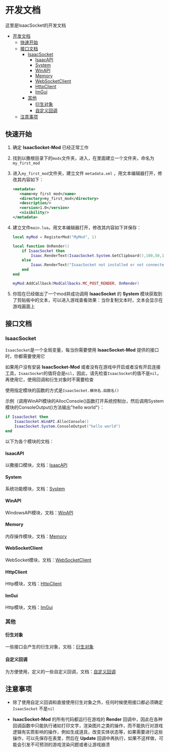 # 开发文档

这里是IsaacSocket的开发文档

- [开发文档](#开发文档)
  - [快速开始](#快速开始)
  - [接口文档](#接口文档)
    - [IsaacSocket](#isaacsocket)
      - [IsaacAPI](#isaacapi)
      - [System](#system)
      - [WinAPI](#winapi)
      - [Memory](#memory)
      - [WebSocketClient](#websocketclient)
      - [HttpClient](#httpclient)
      - [ImGui](#imgui)
    - [其他](#其他)
      - [衍生对象](#衍生对象)
      - [自定义回调](#自定义回调)
  - [注意事项](#注意事项)

## 快速开始

1. 确定 **IsaacSocket-Mod** 已经正常工作

2. 找到以撒根目录下的`mods`文件夹，进入，在里面建立一个文件夹，命名为`my_first_mod`

3. 进入`my_first_mod`文件夹，建立文件 `metadata.xml` ，用文本编辑器打开，修改其内容如下：

   ````xml
   <metadata>
      <name>my first mod</name>
      <directory>my_first_mod</directory>
      <description/>
      <version>1.0</version>
      <visibility/>
   </metadata>
   ````

4. 建立文件`main.lua`，用文本编辑器打开，修改其内容如下并保存：

   ````lua
   local myMod = RegisterMod("MyMod", 1)
   
   local function OnRender()
       if IsaacSocket then
           Isaac.RenderText(IsaacSocket.System.GetClipboard(),100,50,1,1,1,1)
       else
           Isaac.RenderText("IsaacSocket not installed or not connected successfully.",100,50,1,1,1,1)
       end
   end
   
   myMod:AddCallback(ModCallbacks.MC_POST_RENDER, OnRender)
   ````

5. 你现在已经做出了一个mod并成功调用 **IsaacSocket** 的 **System** 模块获取到了剪贴板中的文本，可以进入游戏查看效果：当你复制文本时，文本会显示在游戏画面上

## 接口文档

### IsaacSocket

`IsaacSocket`是一个全局变量，每当你需要使用 **IsaacSocket-Mod** 提供的接口时，你都需要使用它

如果用户没有安装 **IsaacSocket-Mod** 或者没有在游戏中开启或者没有开启连接工具，`IsaacSocket`的值将会是`nil`，因此，请先检查`IsaacSocket`的值不是`nil`，再使用它，使用回调和衍生对象时不需要检查

使用指定模块的函数的方式是`IsaacSocket.模块名.函数名()`

示例（调用WinAPI模块的AllocConsole()函数打开系统控制台，然后调用System模块的ConsoleOutput()方法输出"hello world"）：

```lua
if IsaacSocket then
    IsaacSocket.WinAPI.AllocConsole()
    IsaacSocket.System.ConsoleOutput("hello world")
end
```

以下为各个模块的文档：

#### IsaacAPI

以撒接口模块，文档：[IsaacAPI](IsaacAPI.md)

#### System

系统功能模块，文档：[System](System.md)

#### WinAPI

WindowsAPI模块，文档：[WinAPI](WinAPI.md)

#### Memory

内存操作模块，文档：[Memory](Memory.md)

#### WebSocketClient

WebSocket模块，文档：[WebSocketClient](WebSocketClient.md)

#### HttpClient

Http模块，文档：[HttpClient](HttpClient.md)

#### ImGui

Http模块，文档：[ImGui](ImGui.md)

### 其他

#### 衍生对象

一些接口会产生的衍生对象，文档：[衍生对象](Classes.md)

#### 自定义回调

为方便使用，定义的一些自定义回调，文档：[自定义回调](Callbacks.md)

## 注意事项

- 除了使用自定义回调和直接使用衍生对象之外，任何时候使用接口都必须确定 `IsaacSocket` 不是`nil`
  
- **IsaacSocket-Mod** 的所有代码都运行在游戏的 **Render** 回调中，因此在各种回调函数中只能执行诸如打印文字，渲染图片之类的操作，而不能执行对游戏逻辑有实质影响的操作，例如生成道具，改变实体状态等，如果需要进行这些操作，可以先保存在表里，然后在 **Update** 回调中再执行，如果不这样做，可能会引发不可预测的游戏渲染问题或者让游戏崩溃

